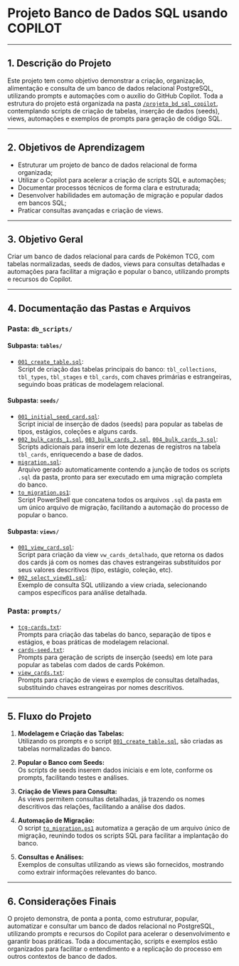 # Projeto Banco de Dados SQL usando COPILOT

---

## 1. **Descrição do Projeto**
Este projeto tem como objetivo demonstrar a criação, organização, alimentação e consulta de um banco de dados relacional PostgreSQL, utilizando prompts e automações com o auxílio do GitHub Copilot. Toda a estrutura do projeto está organizada na pasta [`/projeto_bd_sql_copilot`](projeto_bd_sql_copilot/README.md), contemplando scripts de criação de tabelas, inserção de dados (seeds), views, automações e exemplos de prompts para geração de código SQL.

---

## 2. **Objetivos de Aprendizagem**

- Estruturar um projeto de banco de dados relacional de forma organizada;
- Utilizar o Copilot para acelerar a criação de scripts SQL e automações;
- Documentar processos técnicos de forma clara e estruturada;
- Desenvolver habilidades em automação de migração e popular dados em bancos SQL;
- Praticar consultas avançadas e criação de views.

---

## 3. **Objetivo Geral**

Criar um banco de dados relacional para cards de Pokémon TCG, com tabelas normalizadas, seeds de dados, views para consultas detalhadas e automações para facilitar a migração e popular o banco, utilizando prompts e recursos do Copilot.

---

## 4. **Documentação das Pastas e Arquivos**

### Pasta: `db_scripts/`

#### Subpasta: `tables/`
- [`001_create_table.sql`](projeto_bd_sql_copilot/db_scripts/tables/001_create_table.sql):  
  Script de criação das tabelas principais do banco: `tbl_collections`, `tbl_types`, `tbl_stages` e `tbl_cards`, com chaves primárias e estrangeiras, seguindo boas práticas de modelagem relacional.

#### Subpasta: `seeds/`
- [`001_initial_seed_card.sql`](projeto_bd_sql_copilot/db_scripts/seeds/001_initial_seed_card.sql):  
  Script inicial de inserção de dados (seeds) para popular as tabelas de tipos, estágios, coleções e alguns cards.
- [`002_bulk_cards_1.sql`](projeto_bd_sql_copilot/db_scripts/seeds/002_bulk_cards_1.sql), [`003_bulk_cards_2.sql`](projeto_bd_sql_copilot/db_scripts/seeds/003_bulk_cards_2.sql), [`004_bulk_cards_3.sql`](projeto_bd_sql_copilot/db_scripts/seeds/004_bulk_cards_3.sql):  
  Scripts adicionais para inserir em lote dezenas de registros na tabela `tbl_cards`, enriquecendo a base de dados.
- [`migration.sql`](projeto_bd_sql_copilot/db_scripts/seeds/migration.sql):  
  Arquivo gerado automaticamente contendo a junção de todos os scripts `.sql` da pasta, pronto para ser executado em uma migração completa do banco.
- [`to_migration.ps1`](projeto_bd_sql_copilot/db_scripts/seeds/to_migration.ps1):  
  Script PowerShell que concatena todos os arquivos `.sql` da pasta em um único arquivo de migração, facilitando a automação do processo de popular o banco.

#### Subpasta: `views/`
- [`001_view_card.sql`](projeto_bd_sql_copilot/db_scripts/views/001_view_card.sql):  
  Script para criação da view `vw_cards_detalhado`, que retorna os dados dos cards já com os nomes das chaves estrangeiras substituídos por seus valores descritivos (tipo, estágio, coleção, etc).
- [`002_select_view01.sql`](projeto_bd_sql_copilot/db_scripts/views/002_select_view01.sql):  
  Exemplo de consulta SQL utilizando a view criada, selecionando campos específicos para análise detalhada.

### Pasta: `prompts/`
- [`tcg-cards.txt`](projeto_bd_sql_copilot/prompts/tcg-cards.txt):  
  Prompts para criação das tabelas do banco, separação de tipos e estágios, e boas práticas de modelagem relacional.
- [`cards-seed.txt`](projeto_bd_sql_copilot/prompts/cards-seed.txt):  
  Prompts para geração de scripts de inserção (seeds) em lote para popular as tabelas com dados de cards Pokémon.
- [`view_cards.txt`](projeto_bd_sql_copilot/prompts/view_cards.txt):  
  Prompts para criação de views e exemplos de consultas detalhadas, substituindo chaves estrangeiras por nomes descritivos.

---

## 5. **Fluxo do Projeto**

1. **Modelagem e Criação das Tabelas:**  
   Utilizando os prompts e o script [`001_create_table.sql`](projeto_bd_sql_copilot/db_scripts/tables/001_create_table.sql), são criadas as tabelas normalizadas do banco.

2. **Popular o Banco com Seeds:**  
   Os scripts de seeds inserem dados iniciais e em lote, conforme os prompts, facilitando testes e análises.

3. **Criação de Views para Consulta:**  
   As views permitem consultas detalhadas, já trazendo os nomes descritivos das relações, facilitando a análise dos dados.

4. **Automação de Migração:**  
   O script [`to_migration.ps1`](projeto_bd_sql_copilot/db_scripts/seeds/to_migration.ps1) automatiza a geração de um arquivo único de migração, reunindo todos os scripts SQL para facilitar a implantação do banco.

5. **Consultas e Análises:**  
   Exemplos de consultas utilizando as views são fornecidos, mostrando como extrair informações relevantes do banco.

---

## 6. **Considerações Finais**

O projeto demonstra, de ponta a ponta, como estruturar, popular, automatizar e consultar um banco de dados relacional no PostgreSQL, utilizando prompts e recursos do Copilot para acelerar o desenvolvimento e garantir boas práticas. Toda a documentação, scripts e exemplos estão organizados para facilitar o entendimento e a replicação do processo em outros contextos de banco de dados.